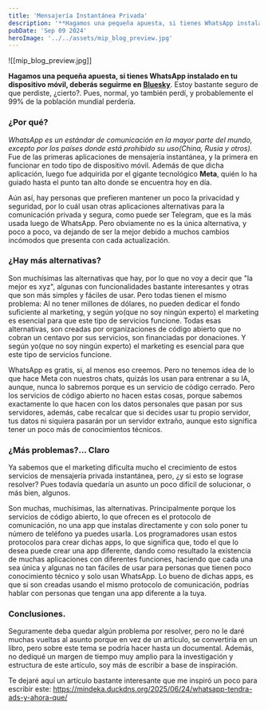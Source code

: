 ```yaml
---
title: 'Mensajería Instantánea Privada'
description: '**Hagamos una pequeña apuesta, si tienes WhatsApp instalado en tu dispositivo móvil, deberás seguirme en Bluesky'
pubDate: 'Sep 09 2024'
heroImage: '../../assets/mip_blog_preview.jpg'
---
```


![[mip_blog_preview.jpg]]

**Hagamos una pequeña apuesta, si tienes WhatsApp instalado en tu dispositivo móvil, deberás seguirme en [Bluesky](https://bsky.app/diegoaep07.github.io)**. Estoy bastante seguro de que perdiste, ¿cierto?. Pues, normal, yo también perdí, y probablemente el 99% de la población mundial perdería.
### ¿Por qué?
*WhatsApp es un estándar de comunicación en la mayor parte del mundo, excepto por los países donde está prohibido su uso(China, Rusia y otros).* Fue de las primeras aplicaciones de mensajería instantánea, y la primera en funcionar en todo tipo de dispositivo móvil. Además de que dicha aplicación, luego fue adquirida por el gigante tecnológico **Meta**, quién lo ha guiado hasta el punto tan alto donde se encuentra hoy en día.

Aún así, hay personas que prefieren mantener un poco la privacidad y seguridad, por lo cuál usan otras aplicaciones alternativas para la comunicación privada y segura, como puede ser Telegram, que es la más usada luego de WhatsApp. Pero obviamente no es la única alternativa, y poco a poco, va dejando de ser la mejor debido a muchos cambios incómodos que presenta con cada actualización.
### ¿Hay más alternativas?
Son muchísimas las alternativas que hay, por lo que no voy a decir que "la mejor es xyz", algunas con funcionalidades bastante interesantes y otras que son más simples y fáciles de usar. Pero todas tienen el mismo problema: Al no tener millones de dólares, no pueden dedicar el fondo suficiente al marketing, y según yo(que no soy ningún experto) el marketing es esencial para que este tipo de servicios funcione. Todas esas alternativas, son creadas por organizaciones de código abierto que no cobran un centavo por sus servicios, son financiadas por donaciones. Y según yo(que no soy ningún experto) el marketing es esencial para que este tipo de servicios funcione.

WhatsApp es gratis, si, al menos eso creemos. Pero no tenemos idea de lo que hace Meta con nuestros chats, quizás los usan para entrenar a su IA, aunque, nunca lo sabremos porque es un servicio de código cerrado. Pero los servicios de código abierto no hacen estas cosas, porque sabemos exactamente lo que hacen con los datos personales que pasan por sus servidores, además, cabe recalcar que si decides usar tu propio servidor, tus datos ni siquiera pasarán por un servidor extraño, aunque esto significa tener un poco más de conocimientos técnicos.
### ¿Más problemas?... Claro
Ya sabemos que el marketing dificulta mucho el crecimiento de estos servicios de mensajería privada instantánea, pero, ¿y si esto se lograse resolver? Pues todavía quedaría un asunto un poco difícil de solucionar, o más bien, algunos.

Son muchas, muchísimas, las alternativas. Principalmente porque los servicios de código abierto, lo que ofrecen es el protocolo de comunicación, no una app que instalas directamente y con solo poner tu número de teléfono ya puedes usarla. Los programadores usan estos protocolos para crear dichas apps, lo que significa que, todo el que lo desea puede crear una app diferente, dando como resultado la existencia de muchas aplicaciones con diferentes funciones, haciendo que cada una sea única y algunas no tan fáciles de usar para personas que tienen poco conocimiento técnico y solo usan WhatsApp. Lo bueno de dichas apps, es que si son creadas usando el mismo protocolo de comunicación, podrías hablar con personas que tengan una app diferente a la tuya.
### Conclusiones.
Seguramente deba quedar algún problema por resolver, pero no le daré muchas vueltas al asunto porque en vez de un artículo, se convertiría en un libro, pero sobre este tema se podría hacer hasta un documental. Además, no dediqué un margen de tiempo muy amplio para la investigación y estructura de este artículo, soy más de escribir a base de inspiración.

Te dejaré aquí un artículo bastante interesante que me inspiró un poco para escribir este: https://mindeka.duckdns.org/2025/06/24/whatsapp-tendra-ads-y-ahora-que/